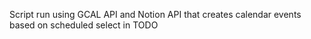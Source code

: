 Script run using GCAL API and Notion API that creates calendar events based on scheduled select in TODO
